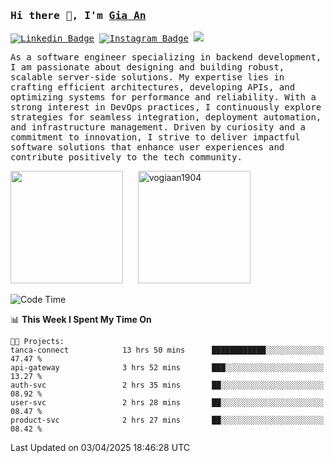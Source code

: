 ### <samp>Hi there 👋, I'm <a href="https://www.linkedin.com/in/vogiaan1904/" target="_blank">Gia An</a></samp>

<samp> [![Linkedin Badge](https://img.shields.io/badge/-LinkedIn-0e76a8?style=flat-square&logo=Linkedin&logoColor=white)](https://linkedin.com/in/vogiaan1904)
[![Instagram Badge](https://img.shields.io/badge/-Instagram-e4405f?style=flat-square&logo=Instagram&logoColor=white)](https://instagram.com/_.ja.ann_/) ![](https://komarev.com/ghpvc/?username=vogiaan1904&style=flat-square&base=100)</samp> 

<samp>As a software engineer specializing in backend development, I am passionate about designing and building robust, scalable server-side solutions. My expertise lies in crafting efficient architectures, developing APIs, and optimizing systems for performance and reliability. With a strong interest in DevOps practices, I continuously explore strategies for seamless integration, deployment automation, and infrastructure management. Driven by curiosity and a commitment to innovation, I strive to deliver impactful software solutions that enhance user experiences and contribute positively to the tech community.</samp>



<div>
  <img height="180em" src="https://github-readme-stats.vercel.app/api/top-langs/?username=vogiaan1904&show_icons=true&hide_border=true&layout=compact&langs_count=10&theme=transparent&include_orgs=true"/>
  &nbsp;&nbsp;&nbsp;&nbsp;
  <img height="180em" src="https://github-readme-stats.vercel.app/api?username=vogiaan1904&show_icons=true&hide_border=true&&count_private=true&include_all_commits=true&theme=transparent&locale=en" alt="vogiaan1904" />
</div>






<!--START_SECTION:waka-->
![Code Time](http://img.shields.io/badge/Code%20Time-692%20hrs%2058%20mins-blue)

📊 **This Week I Spent My Time On** 

```text
🐱‍💻 Projects: 
tanca-connect            13 hrs 50 mins      ████████████░░░░░░░░░░░░░   47.47 % 
api-gateway              3 hrs 52 mins       ███░░░░░░░░░░░░░░░░░░░░░░   13.27 % 
auth-svc                 2 hrs 35 mins       ██░░░░░░░░░░░░░░░░░░░░░░░   08.92 % 
user-svc                 2 hrs 28 mins       ██░░░░░░░░░░░░░░░░░░░░░░░   08.47 % 
product-svc              2 hrs 27 mins       ██░░░░░░░░░░░░░░░░░░░░░░░   08.42 % 
```


 Last Updated on 03/04/2025 18:46:28 UTC
<!--END_SECTION:waka-->
